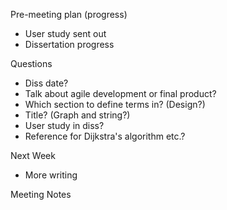 Pre-meeting plan (progress)
  - User study sent out
  - Dissertation progress

Questions
  - Diss date?
  - Talk about agile development or final product?
  - Which section to define terms in? (Design?)
  - Title? (Graph and string?)
  - User study in diss?
  - Reference for Dijkstra's algorithm etc.?

Next Week
  - More writing

Meeting Notes
